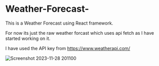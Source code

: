 # Weather-Forecast-
This is a Weather Forecast using React framework.


For now its just the raw weather forcast which uses api fetch as I have started working on it.



I have used the API key from https://www.weatherapi.com/ 





![Screenshot 2023-11-28 201100](https://github.com/aryat10/Weather-Forecast-/assets/107941072/e02493f6-6e02-4f20-a0f6-97517495c068)
